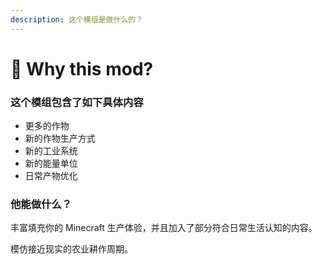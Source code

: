 ```yaml
---
description: 这个模组是做什么的？
---
```


# 🧐 Why this mod?

### 这个模组包含了如下具体内容

* 更多的作物
* 新的作物生产方式
* 新的工业系统
* 新的能量单位
* 日常产物优化

### 他能做什么？

丰富填充你的 Minecraft 生产体验，并且加入了部分符合日常生活认知的内容。

模仿接近现实的农业耕作周期。
